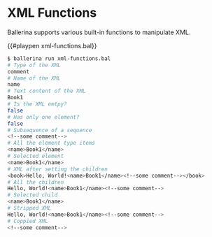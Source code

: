 # XML Functions

Ballerina supports various built-in functions to manipulate XML.

{{#playpen xml-functions.bal}}

```bash
$ ballerina run xml-functions.bal
# Type of the XML
comment
# Name of the XML
name
# Text content of the XML
Book1
# Is the XML emtpy?
false
# Has only one element?
false
# Subsequence of a sequence
<!--some comment-->
# All the element type items
<name>Book1</name>
# Selected element
<name>Book1</name>
# XML after setting the children
<book>Hello, World!<name>Book1</name><!--some comment--></book>
# All the children
Hello, World!<name>Book1</name><!--some comment-->
# Selected child
<name>Book1</name>
# Stripped XML
Hello, World!<name>Book1</name><!--some comment-->
# Coppied XML
<!--some comment-->
```